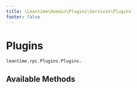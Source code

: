 ```yaml
---
title: \Leantime\Domain\Plugins\Services\Plugins
footer: false
---
```


# Plugins




`leantime.rpc.Plugins.Plugins.`


## Available Methods

